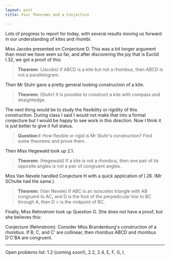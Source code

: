 ```yaml
---
layout: post
title: Four Theorems and a Conjecture

---
```


Lots of progress to report for today, with several results moving us forward in our understanding of kites and rhombi.

Miss Jacobs presented on Conjecture D. This was a bit longer argument than most we have seen so far, and after discovering the joy that is Euclid I.32, we got a proof of this:

> **Theorem:** (Jacobs) If ABCD is a kite but not a rhombus, then ABCD is not
> a parallelogram.

Then Mr Stuhr gave a pretty general looking construction of a kite.

> **Theorem:** (Stuhr) It is possible to construct a kite with compass and
> straightedge.


The next thing would be to study the flexibility or rigidity of this
construction.
During class I said I would not make that into a formal conjecture but I
would be happy to see work in this direction. Now I think it is just better
to give it full status.

> **Question I:** How flexible or rigid is Mr Stuhr's construction? Find some
> theorems and prove them.

Then Miss Hegewald took up 2.1.

> **Theorem:** (Hegewald) If a kite is not a rhombus, then one pair of its opposite
> angles is not a pair of congruent angles.

Miss Van Nevele handled Conjecture H with a quick application of I.26. (Mr SChulte had the same.)

> **Theorem:** (Van Nevele) If ABC is an isosceles triangle with AB congruent
> to AC, and D is the foot of the perpedicular line to BC through A, then D >
> is the midpoint of BC.

Finally, Miss Rehnstrom took up Question G. She does not have a proof, but she believes this:

Conjecture (Rehnstrom): Consider Miss Brandenburg's construction of a
rhombus. If B, C, and C' are collinear, then rhombus ABCD and rhombus D'C'BA are congruent.

----

Open problems list: 1.2 (coming soon!), 2.2, 2.4, E, F, G, I.